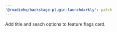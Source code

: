 ```yaml
---
'@roadiehq/backstage-plugin-launchdarkly': patch
---
```


Add title and seach options to feature flags card.
